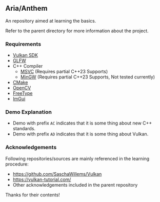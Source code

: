 ## Aria/Anthem

An repository aimed at learning the basics.

Refer to the parent directory for more information about the project.


### Requirements 
- [Vulkan SDK](https://vulkan.lunarg.com/sdk/home)
- [GLFW](https://www.glfw.org/)
- C++ Compiler
	- [MSVC](https://visualstudio.microsoft.com/en-us/vs/features/cplusplus/) (Requires partial C++23 Supports)
	- [MinGW](https://sourceforge.net/projects/mingw-w64/) (Requires partial C++23 Supports, Not tested currently)
- [CMake](https://cmake.org/)
- [OpenCV](https://opencv.org/releases/)
- [FreeType](https://freetype.org/)
- [ImGui](https://github.com/ocornut/imgui)

### Demo Explanation
- Demo with prefix `AC` indicates that it is some thing about new C++ standards.
- Demo with prefix `AD` indicates that it is some thing about Vulkan.

### Acknowledgements
Following repositories/sources are mainly referenced in the learning procedure:
- https://github.com/SaschaWillems/Vulkan
- https://vulkan-tutorial.com/
- Other acknowledgements included in the parent repository

Thanks for their contents!